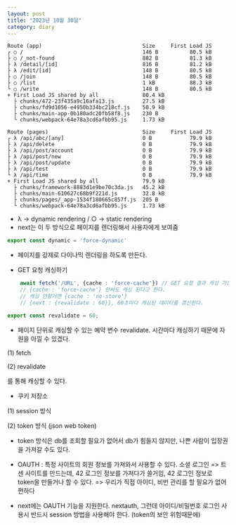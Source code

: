 ```yaml
---
layout: post
title: "2023년 10월 30일"
category: diary
---
```


~~~shell
Route (app)                                Size     First Load JS
┌ ○ /                                      146 B          80.5 kB
├ ○ /_not-found                            882 B          81.3 kB
├ λ /detail/[id]                           816 B          81.2 kB
├ λ /edit/[id]                             148 B          80.5 kB
├ ○ /join                                  148 B          80.5 kB
├ ○ /list                                  1 kB           88.3 kB
└ ○ /write                                 148 B          80.5 kB
+ First Load JS shared by all              80.4 kB
  ├ chunks/472-23f435a9c16afa13.js         27.5 kB
  ├ chunks/fd9d1056-e4950b334bc218cf.js    50.9 kB
  ├ chunks/main-app-0b180adc20fb58f8.js    230 B
  └ chunks/webpack-64e78a3cd6afbb95.js     1.73 kB

Route (pages)                              Size     First Load JS
┌ λ /api/abc/[any]                         0 B            79.9 kB
├ λ /api/delete                            0 B            79.9 kB
├ λ /api/post/account                      0 B            79.9 kB
├ λ /api/post/new                          0 B            79.9 kB
├ λ /api/post/update                       0 B            79.9 kB
├ λ /api/test                              0 B            79.9 kB
└ λ /api/time                              0 B            79.9 kB
+ First Load JS shared by all              79.9 kB
  ├ chunks/framework-8883d1e9be70c3da.js   45.2 kB
  ├ chunks/main-610627c68b9f221d.js        32.8 kB
  ├ chunks/pages/_app-1534f180665c857f.js  205 B
  └ chunks/webpack-64e78a3cd6afbb95.js     1.73 kB
~~~

- λ -> dynamic rendering / ○ -> static rendering
- next는 이 두 방식으로 페이지를 렌더링해서 사용자에게 보여줌

~~~ts
export const dynamic = 'force-dynamic'
~~~

- 페이지를 강제로 다이나믹 렌더링을 하도록 만든다.

- GET 요청 캐싱하기

~~~ts
	await fetch('/URL', {cache : 'force-cache'}) // GET 요청 결과 캐싱 가능
	// {cache : 'force-cache'} 안써도 캐싱 된다고 한다.
	// 캐싱 안할거면 {cache : 'no-store'}
	// {next : {revalidate : 60}}, 60초마다 캐싱된 데이터를 갱신한다.
~~~

~~~ts
export const revalidate = 60;
~~~

- 페이지 단위로 캐싱할 수 있는 예약 변수 revalidate. 시간마다 캐싱하기 때문에 자원을 아낄 수 있겠다.

(1) fetch

(2) revalidate 

를 통해 캐싱할 수 있다.

- 쿠키 저장소

(1) session 방식

(2) token 방식 (json web token)

- token 방식은 db를 조회할 필요가 없어서 db가 힘들지 않지만, 나쁜 사람이 입장권을 가져갈 수도 있다.


- OAUTH : 특정 사이트의 회원 정보를 가져와서 사용할 수 있다. 소셜 로그인
  => 트센 사이트를 만드는데, 42 로그인 정보를 가져다가 쓸거임, 42 로그인 정보로 token을 만들거나 할 수 있다.
  => 우리가 직접 아이디, 비번 관리를 할 필요가 없어 편하다

- next에는 OAUTH 기능을 지원한다. nextauth, 그런데 아이디/비밀번호 로그인 사용시 반드시 session 방법을 사용해야 한다. (token의 보안 위험때문에)

